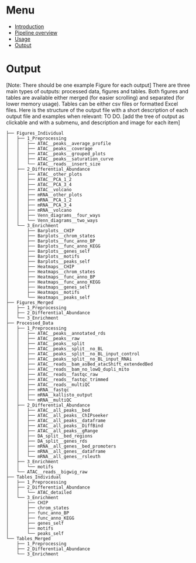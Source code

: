 
# Menu
* [Introduction](/README.md)
* [Pipeline overview](/docs/pipeline_overview.md)
* [Usage](/docs/usage.md)
* [Output](/docs/output.md)


# Output

[Note: There should be one example Figure for each output]
There are three main types of outputs: processed data, figures and tables. Both figures and tables are available either merged (for easier scrolling) and separated (for lower memory usage). Tables can be either csv files or formatted Excel files.
Here is the structure of the output file with a short description of each output file and examples when relevant: 
TO DO. [add the tree of output as clickable and with a submenu, and description and image for each item]


<!-- Tree structure obtained with this command in the results folder: tree -I Run_Info -d -L 3 -->

```
├── Figures_Individual
│   ├── 1_Preprocessing
│   │   ├── ATAC__peaks__average_profile
│   │   ├── ATAC__peaks__coverage
│   │   ├── ATAC__peaks__grouped_plots
│   │   ├── ATAC__peaks__saturation_curve
│   │   └── ATAC__reads__insert_size
│   ├── 2_Differential_Abundance
│   │   ├── ATAC__other_plots
│   │   ├── ATAC__PCA_1_2
│   │   ├── ATAC__PCA_3_4
│   │   ├── ATAC__volcano
│   │   ├── mRNA__other_plots
│   │   ├── mRNA__PCA_1_2
│   │   ├── mRNA__PCA_3_4
│   │   ├── mRNA__volcano
│   │   ├── Venn_diagrams__four_ways
│   │   └── Venn_diagrams__two_ways
│   └── 3_Enrichment
│       ├── Barplots__CHIP
│       ├── Barplots__chrom_states
│       ├── Barplots__func_anno_BP
│       ├── Barplots__func_anno_KEGG
│       ├── Barplots__genes_self
│       ├── Barplots__motifs
│       ├── Barplots__peaks_self
│       ├── Heatmaps__CHIP
│       ├── Heatmaps__chrom_states
│       ├── Heatmaps__func_anno_BP
│       ├── Heatmaps__func_anno_KEGG
│       ├── Heatmaps__genes_self
│       ├── Heatmaps__motifs
│       └── Heatmaps__peaks_self
├── Figures_Merged
│   ├── 1_Preprocessing
│   ├── 2_Differential_Abundance
│   └── 3_Enrichment
├── Processed_Data
│   ├── 1_Preprocessing
│   │   ├── ATAC__peaks__annotated_rds
│   │   ├── ATAC__peaks__raw
│   │   ├── ATAC__peaks__split
│   │   ├── ATAC__peaks__split__no_BL
│   │   ├── ATAC__peaks__split__no_BL_input_control
│   │   ├── ATAC__peaks__split__no_BL_input_RNAi
│   │   ├── ATAC__reads__bam_asBed_atacShift_extendedBed
│   │   ├── ATAC__reads__bam_no_lowQ_dupli_mito
│   │   ├── ATAC__reads__fastqc_raw
│   │   ├── ATAC__reads__fastqc_trimmed
│   │   ├── ATAC__reads__multiQC
│   │   ├── mRNA__fastqc
│   │   ├── mRNA__kallisto_output
│   │   └── mRNA__multiQC
│   ├── 2_Differential_Abundance
│   │   ├── ATAC__all_peaks__bed
│   │   ├── ATAC__all_peaks__ChIPseeker
│   │   ├── ATAC__all_peaks__dataframe
│   │   ├── ATAC__all_peaks__DiffBind
│   │   ├── ATAC__all_peaks__gRange
│   │   ├── DA_split__bed_regions
│   │   ├── DA_split__genes_rds
│   │   ├── mRNA__all_genes__bed_promoters
│   │   ├── mRNA__all_genes__dataframe
│   │   └── mRNA__all_genes__rsleuth
│   ├── 3_Enrichment
│   │   └── motifs
│   └── ATAC__reads__bigwig_raw
├── Tables_Individual
│   ├── 1_Preprocessing
│   ├── 2_Differential_Abundance
│   │   └── ATAC_detailed
│   └── 3_Enrichment
│       ├── CHIP
│       ├── chrom_states
│       ├── func_anno_BP
│       ├── func_anno_KEGG
│       ├── genes_self
│       ├── motifs
│       └── peaks_self
└── Tables_Merged
    ├── 1_Preprocessing
    ├── 2_Differential_Abundance
    └── 3_Enrichment
```